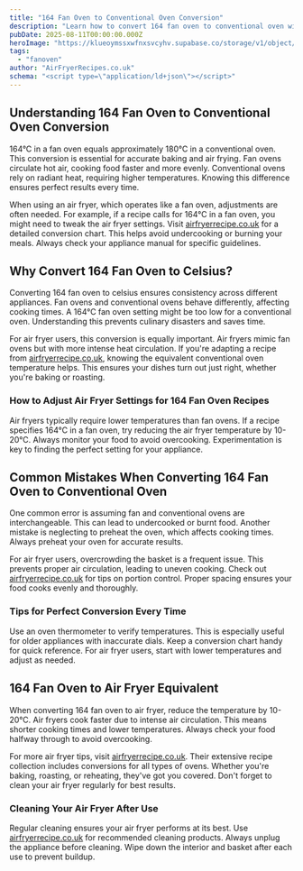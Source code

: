 ```yaml
---
title: "164 Fan Oven to Conventional Oven Conversion"
description: "Learn how to convert 164 fan oven to conventional oven with our simple guide. Perfect for air fryer recipes and hassle-free baking."
pubDate: 2025-08-11T00:00:00.000Z
heroImage: "https://klueoymssxwfnxsvcyhv.supabase.co/storage/v1/object/public/md/164-fan-oven-to-conventional-oven-conversion-478536fb.png"
tags:
  - "fanoven"
author: "AirFryerRecipes.co.uk"
schema: "<script type=\"application/ld+json\"></script>"
---
```


<h2>Understanding 164 Fan Oven to Conventional Oven Conversion</h2>
<p>164°C in a fan oven equals approximately 180°C in a conventional oven. This conversion is essential for accurate baking and air frying. Fan ovens circulate hot air, cooking food faster and more evenly. Conventional ovens rely on radiant heat, requiring higher temperatures. Knowing this difference ensures perfect results every time.</p>
<p>When using an air fryer, which operates like a fan oven, adjustments are often needed. For example, if a recipe calls for 164°C in a fan oven, you might need to tweak the air fryer settings. Visit <a href=https://www.airfryerrecipe.co.uk/air-fryer-conversion-chart>airfryerrecipe.co.uk</a> for a detailed conversion chart. This helps avoid undercooking or burning your meals. Always check your appliance manual for specific guidelines.</p>

<h2>Why Convert 164 Fan Oven to Celsius?</h2>
<p>Converting 164 fan oven to celsius ensures consistency across different appliances. Fan ovens and conventional ovens behave differently, affecting cooking times. A 164°C fan oven setting might be too low for a conventional oven. Understanding this prevents culinary disasters and saves time.</p>
<p>For air fryer users, this conversion is equally important. Air fryers mimic fan ovens but with more intense heat circulation. If you're adapting a recipe from <a href=https://www.airfryerrecipe.co.uk/recipes>airfryerrecipe.co.uk</a>, knowing the equivalent conventional oven temperature helps. This ensures your dishes turn out just right, whether you're baking or roasting.</p>

<h3>How to Adjust Air Fryer Settings for 164 Fan Oven Recipes</h3>
<p>Air fryers typically require lower temperatures than fan ovens. If a recipe specifies 164°C in a fan oven, try reducing the air fryer temperature by 10-20°C. Always monitor your food to avoid overcooking. Experimentation is key to finding the perfect setting for your appliance.</p>

<h2>Common Mistakes When Converting 164 Fan Oven to Conventional Oven</h2>
<p>One common error is assuming fan and conventional ovens are interchangeable. This can lead to undercooked or burnt food. Another mistake is neglecting to preheat the oven, which affects cooking times. Always preheat your oven for accurate results.</p>
<p>For air fryer users, overcrowding the basket is a frequent issue. This prevents proper air circulation, leading to uneven cooking. Check out <a href=https://www.airfryerrecipe.co.uk/recipe-category/chicken>airfryerrecipe.co.uk</a> for tips on portion control. Proper spacing ensures your food cooks evenly and thoroughly.</p>

<h3>Tips for Perfect Conversion Every Time</h3>
<p>Use an oven thermometer to verify temperatures. This is especially useful for older appliances with inaccurate dials. Keep a conversion chart handy for quick reference. For air fryer users, start with lower temperatures and adjust as needed.</p>

<h2>164 Fan Oven to Air Fryer Equivalent</h2>
<p>When converting 164 fan oven to air fryer, reduce the temperature by 10-20°C. Air fryers cook faster due to intense air circulation. This means shorter cooking times and lower temperatures. Always check your food halfway through to avoid overcooking.</p>
<p>For more air fryer tips, visit <a href=https://www.airfryerrecipe.co.uk>airfryerrecipe.co.uk</a>. Their extensive recipe collection includes conversions for all types of ovens. Whether you're baking, roasting, or reheating, they've got you covered. Don't forget to clean your air fryer regularly for best results.</p>

<h3>Cleaning Your Air Fryer After Use</h3>
<p>Regular cleaning ensures your air fryer performs at its best. Use <a href=https://www.airfryerrecipe.co.uk/air-fryer-cleaner>airfryerrecipe.co.uk</a> for recommended cleaning products. Always unplug the appliance before cleaning. Wipe down the interior and basket after each use to prevent buildup.</p>